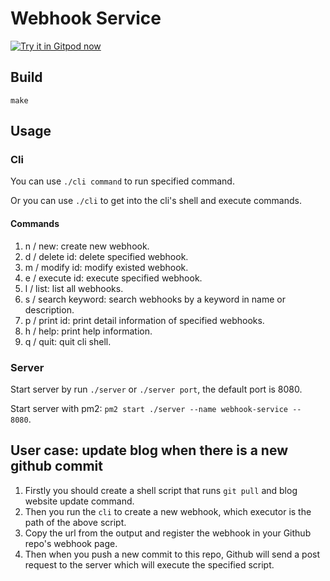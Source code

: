# Webhook Service

[![Try it in Gitpod now](https://gitpod.io/button/open-in-gitpod.svg)](https://gitpod.io/#https://github.com/songquanpeng/webhook-service)

## Build
```
make
```

## Usage
### Cli
You can use `./cli command` to run specified command.

Or you can use `./cli` to get into the cli's shell and execute commands.

#### Commands
1. n / new: create new webhook.
2. d / delete id: delete specified webhook.
3. m / modify id: modify existed webhook.
4. e / execute id: execute specified webhook.
5. l / list: list all webhooks.
6. s / search keyword: search webhooks by a keyword in name or description.
7. p / print id: print detail information of specified webhooks.
8. h / help: print help information. 
9. q / quit: quit cli shell.

### Server
Start server by run `./server` or `./server port`, the default port is 8080.

Start server with pm2: `pm2 start ./server --name webhook-service -- 8080`.

## User case: update blog when there is a new github commit
1. Firstly you should create a shell script that runs `git pull` and blog website update command.
2. Then you run the `cli` to create a new webhook, which executor is the path of the above script.
3. Copy the url from the output and register the webhook in your Github repo's webhook page.
4. Then when you push a new commit to this repo, Github will send a post request to the server which will execute the specified script.
